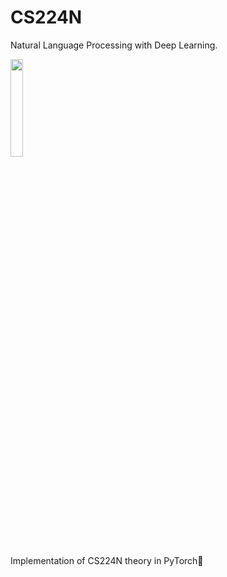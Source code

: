 # CS224N
Natural Language Processing with Deep Learning.

<img src="https://identity.stanford.edu/wp-content/uploads/sites/3/2020/07/block-s-right.png" width=20%><br>

Implementation of CS224N theory in PyTorch💓
